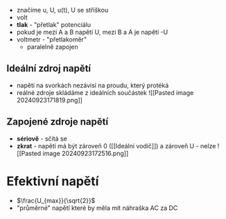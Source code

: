- značíme u, U, u(t), U se stříškou
- volt
- **tlak** - "přetlak" potenciálu
- pokud je mezi A a B napětí U, mezi B a A je napětí -U
- voltmetr - "přetlakoměr"
	- paralelně zapojen
## Ideální zdroj napětí
- napětí na svorkách nezávisí na proudu, který protéká
- reálné zdroje skládáme z ideálních součástek ![[Pasted image 20240923171819.png]]
## Zapojené zdroje napětí
- **sériově** - sčítá se
- **zkrat** - napětí má být zároveň 0 ([[Ideální vodič]]) a zároveň U - nelze ![[Pasted image 20240923172516.png]]
# Efektivní napětí
- $\frac{U_{max}}{\sqrt{2}}$
- "průměrné" napětí které by měla mít náhraška AC za DC